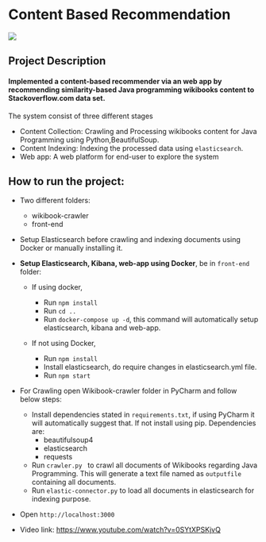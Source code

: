 # Content Based Recommendation

<kbd>
  <img src="https://user-images.githubusercontent.com/25477734/48756252-9cb0ae00-ec55-11e8-96e7-4a8fe43504e2.png">
</kbd>


## Project Description
#### Implemented a content-based recommender via an web app by recommending similarity-based Java programming wikibooks content to Stackoverflow.com data set.

The system consist of three different stages

  - Content Collection: Crawling and Processing wikibooks content for Java Programming using Python,BeautifulSoup.
  - Content Indexing: Indexing the processed data using `elasticsearch`.
  - Web app: A web platform for end-user to explore the system

## How to run the project:

   - Two different folders:
        - wikibook-crawler
        - front-end

   -  Setup Elasticsearch before crawling and indexing documents using Docker or manually installing it.

   - **Setup Elasticsearch, Kibana, web-app using Docker**, be in `front-end` folder:
        - If using docker,
            - Run `npm install`
            - Run `cd ..`
            - Run `docker-compose up -d`, this command will automatically setup elasticsearch, kibana and web-app.
           
        - If not using Docker,
            - Run `npm install`
            - Install elasticsearch, do require changes in elasticsearch.yml file.
            - Run `npm start`

   - For Crawling open Wikibook-crawler folder in PyCharm and follow below steps:
        - Install dependencies stated in `requirements.txt`, if using PyCharm it will automatically suggest that. If not install using pip. Dependencies are:
            - beautifulsoup4
            - elasticsearch
            - requests
        - Run `crawler.py ` to crawl all documents of Wikibooks regarding Java Programming. This will generate a text file named as `outputfile` containing all documents.
        - Run `elastic-connector.py` to load all documents in elasticsearch for indexing purpose.
    
   - Open `http://localhost:3000`
   - Video link: https://www.youtube.com/watch?v=0SYtXPSKjvQ
